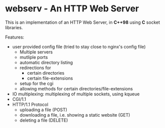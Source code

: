 # webserv - An HTTP Web Server

This is an implementation of an HTTP Web Server, in **C++98** using **C** socket libraries.

Features:
- user provided config file (tried to stay close to nginx's config file)
  - Multiple servers
  - mutliple ports
  - automatic directory listing
  - redirections for
    - certain directories
    - certain file-extensions
  - setup for the cgi
  - allowing methods for certain directories/file-extensions
- IO multiplexing: multiplexing of multiple sockets, using kqueue
- CGI/1.1
- HTTP/1.1 Protocol
  - uploading a file (POST)
  - downloading a file, i.e. showing a static website (GET)
  - deleting a file (DELETE)